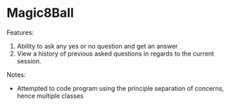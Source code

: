 # Magic8Ball

Features: 
1. Ability to ask any yes or no question and get an answer
2. View a history of previous asked questions in regards to the current session.

Notes:
- Attempted to code program using the principle separation of concerns, hence multiple classes
